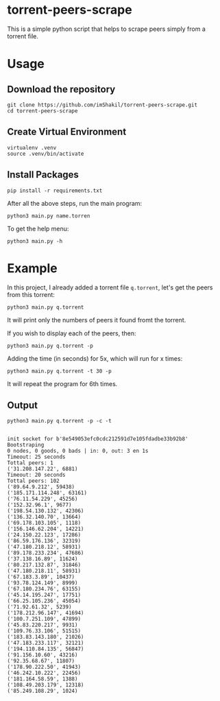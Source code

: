 # torrent-peers-scrape

This is a simple python script that helps to scrape peers simply from a torrent file.

# Usage

## Download the repository

```
git clone https://github.com/imShakil/torrent-peers-scrape.git
cd torrent-peers-scrape
```

## Create Virtual Environment

```
virtualenv .venv
source .venv/bin/activate
```
## Install Packages

```
pip install -r requirements.txt
```

After all the above steps, run the main program:

```
python3 main.py name.torren
```
To get the help menu:

```
python3 main.py -h
```

# Example

In this project, I already added a torrent file `q.torrent`, let's get the peers from this torrent:

```
python3 main.py q.torrent

```

It will print only the numbers of peers it found fromt the torrent.

If you wish to display each of the peers, then:

```
python3 main.py q.torrent -p
```

Adding the time (in seconds) for 5x, which will run for x times:

```
python3 main.py q.torrent -t 30 -p
```
It will repeat the program for 6th times.


## Output

```
python3 main.py q.torrent -p -c -t


init socket for b'8e549053efc0cdc212591d7e105fdadbe33b92b8'
Bootstraping
0 nodes, 0 goods, 0 bads | in: 0, out: 3 en 1s
Timeout: 25 seconds
Tottal peers: 1
('31.208.147.22', 6881)
Timeout: 20 seconds
Tottal peers: 102
('89.64.9.212', 59438)
('185.171.114.248', 63161)
('76.11.54.229', 45256)
('152.32.96.1', 9677)
('198.54.130.132', 42306)
('136.32.140.70', 13664)
('69.178.103.105', 1118)
('156.146.62.204', 14221)
('24.150.22.123', 17286)
('86.59.176.136', 32319)
('47.180.218.12', 58931)
('89.178.233.234', 47686)
('37.138.16.89', 11624)
('80.217.132.87', 31846)
('47.180.218.11', 58931)
('67.183.3.89', 10437)
('93.78.124.149', 8999)
('67.180.234.76', 63155)
('45.14.195.247', 17751)
('66.25.105.236', 45054)
('71.92.61.32', 5239)
('178.212.96.147', 41694)
('100.7.251.109', 47899)
('45.83.220.217', 9931)
('109.76.33.106', 51515)
('183.83.143.180', 21026)
('47.183.233.117', 32121)
('194.110.84.135', 56847)
('91.156.10.60', 43216)
('92.35.68.67', 11807)
('178.90.222.50', 41943)
('46.242.10.222', 22456)
('181.164.58.59', 1388)
('108.49.203.179', 12318)
('85.249.108.29', 1024)
```

